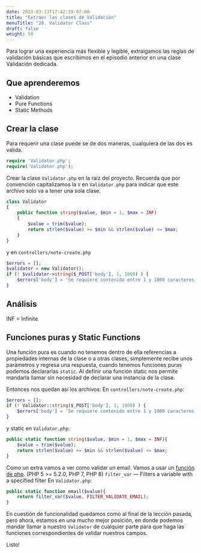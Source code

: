 ```yaml
---
date: 2023-03-13T17:42:19-07:00
title: "Extraer las clases de Validación"
menuTitle: "28. Validator Class"
draft: false
weight: 50
---
```


Para lograr una experiencia más flexible y legible, extraigamos las reglas de validación básicas que escribimos en el episodio anterior en una clase Validación dedicada.

## Que aprenderemos
- Validation
- Pure Functions
- Static Methods

## Crear la clase
Para requerir una clase puede se de dos maneras, cualquiera de las dos es valida.
```php
require 'Validator.php';
require('Validator.php');
```
Crear la clase `Validator.php` en la raíz del proyecto.
Recuerda que por convención capitalizamos la `V` en `Validator.php` para indicar que este archivo solo va a tener una sola clase.
```php
class Validator
{
    public function string($value, $min = 1, $max = INF)
    {
        $value = trim($value);
        return strlen($value) >= $min && strlen($value) <= $max;
    }
}
```

y en `controllers/note-create.php`
```php
$errors = [];
$validator = new Validator();
if (! $validator->string($_POST['body'], 1, 1000) ) {
	$errors['body'] = 'Se requiere contenido entre 1 y 1000 caracteres.';
}
```

## Análisis
INF = Infinite

## Funciones puras y Static Functions
Una función pura es cuando no tenemos dentro de ella referencias a propiedades internas de la clase o a otras clases, simplemente recibe unos parámetros y regresa una respuesta, cuando tenemos funciones puras podemos declararlas `static`. Al definir una función static nos permite mandarla llamar sin necesidad de declarar una instancia de la clase.

Entonces nos quedan así los archivos:
En `controllers/note-create.php`:
```php
$errors = [];
if (! Validator::string($_POST['body'], 1, 1000) ) {
	$errors['body'] = 'Se requiere contenido entre 1 y 1000 caracteres.';
}
```
y static en `Validator.php`:
```php
public static function string($value, $min = 1, $max = INF){
	$value = trim($value);
	return strlen($value) >= $min && strlen($value) <= $max;
}
```

Como un extra vamos a ver como validar un email.
Vamos a usar un [función de php](https://www.php.net/manual/en/function.filter-var.php).
(PHP 5 >= 5.2.0, PHP 7, PHP 8)
`filter_var` — Filters a variable with a specified filter
En `Validator.php`:
```php
public static function email($value){
	return filter_var($value, FILTER_VALIDATE_EMAIL);
}
```

En cuestión de funcionalidad quedamos como al final de la lección pasada, pero ahora, estamos en una mucho mejor posición, en donde podemos mandar llamar a nuestro `Validator` de cualquier parte para que haga las funciones correspondientes de validar nuestros campos. 

Listo!



